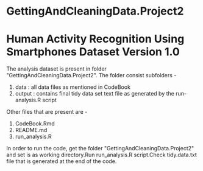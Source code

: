 GettingAndCleaningData.Project2
===============================
Human Activity Recognition Using Smartphones Dataset
Version 1.0
====================================================
The analysis dataset is present in folder "GettingAndCleaningData.Project2". 
The folder consist subfolders - 
1. data : all data files as mentioned in CodeBook
2. output : contains final tidy data set text file as generated by the run-analysis.R script

Other files that are present are - 
1. CodeBook.Rmd
2. README.md
3. run_analysis.R

In order to run the code, get the folder "GettingAndCleaningData.Project2" and set is as working directory.Run run_analysis.R script.Check tidy.data.txt file that is generated at the end of the code.
